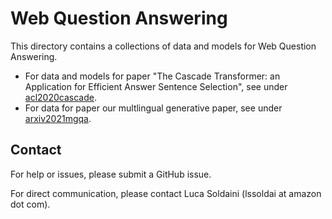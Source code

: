 # Web Question Answering

This directory contains a collections of data and models for Web Question Answering.

- For data and models for paper "The Cascade Transformer: an Application for Efficient Answer Sentence Selection", see under [acl2020cascade](https://github.com/alexa/wqa-cascade-transformers/tree/master/acl2020cascade).
- For data for paper our multlingual generative paper, see under [arxiv2021mgqa](https://github.com/alexa/wqa-cascade-transformers/tree/master/arxiv2021mgqa).

## Contact

For help or issues, please submit a GitHub issue.

For direct communication, please contact Luca Soldaini (lssoldai at amazon dot com).
